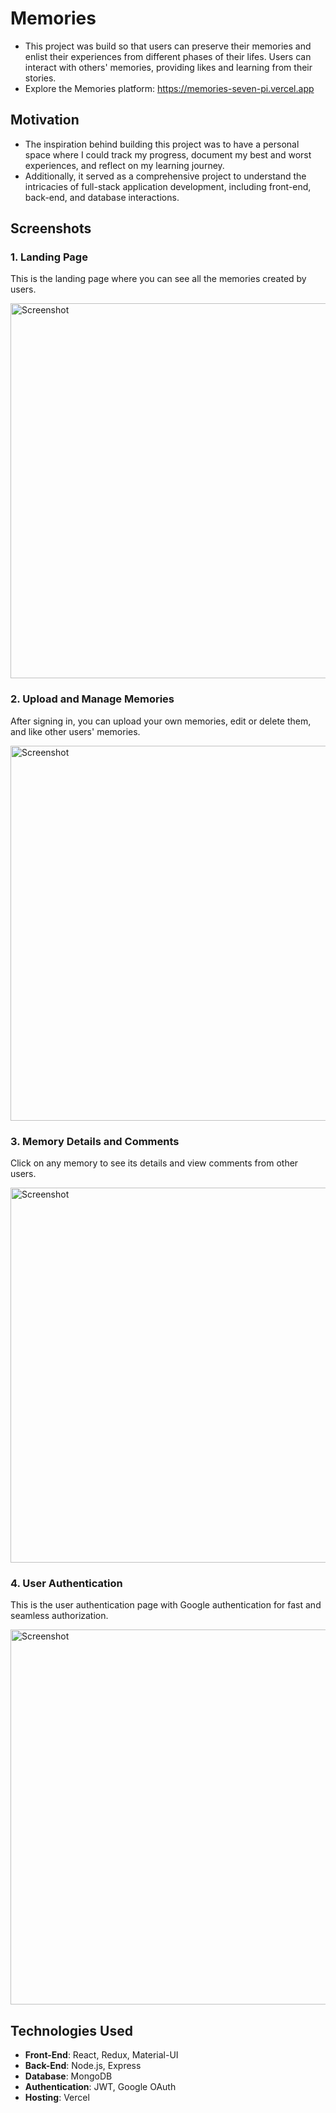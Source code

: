 
# Memories
- This project was build so that users can preserve their memories and enlist their experiences from different phases of their lifes. Users can interact with others' memories, providing likes and learning from their stories.<br>
- Explore the Memories platform: https://memories-seven-pi.vercel.app <br>
## Motivation
- The inspiration behind building this project was to have a personal space where I could track my progress, document my best and worst experiences, and reflect on my learning journey.
-  Additionally, it served as a comprehensive project to understand the intricacies of full-stack application development, including front-end, back-end, and database interactions.

## Screenshots

### 1. Landing Page
This is the landing page where you can see all the memories created by users.

<img src="https://github.com/user-attachments/assets/448aa869-9557-4a7f-9c27-7d3c6035e96a" alt="Screenshot" style="width: 600px; height: auto;">

### 2. Upload and Manage Memories
After signing in, you can upload your own memories, edit or delete them, and like other users' memories.

<img src="https://github.com/user-attachments/assets/959bb968-8b97-47ff-ac5a-fcde28f8e83a" alt="Screenshot" style="width: 600px; height: auto;">

### 3. Memory Details and Comments
Click on any memory to see its details and view comments from other users.

<img src="https://github.com/user-attachments/assets/ce801126-79ee-4c18-acfd-ebda225302cf" alt="Screenshot" style="width: 600px; height: auto;">

### 4. User Authentication
This is the user authentication page with Google authentication for fast and seamless authorization.

<img src="https://github.com/user-attachments/assets/f617643c-6726-4a1c-93c3-4e4f2de805ae" alt="Screenshot" style="width: 600px; height: auto;">

## Technologies Used

- **Front-End**: React, Redux, Material-UI
- **Back-End**: Node.js, Express
- **Database**: MongoDB
- **Authentication**: JWT, Google OAuth
- **Hosting**: Vercel

